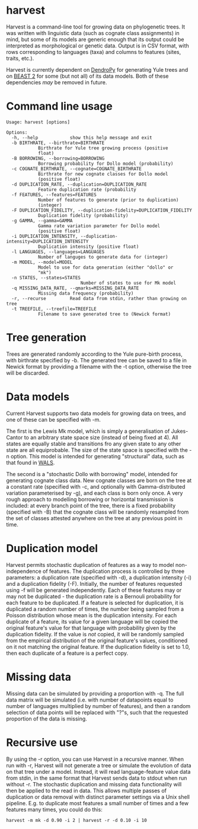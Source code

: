 # harvest

Harvest is a command-line tool for growing data on phylogenetic trees.  It was written with linguistic data (such as cognate class assignments) in mind, but some of its models are generic enough that its output could be interpreted as morphological or genetic data.  Output is in CSV format, with rows corresponding to languages (taxa) and columns to features (sites, traits, etc.).

Harvest is currently dependent on [DendroPy](https://pythonhosted.org/DendroPy/) for generating Yule trees and on [BEAST 2](http://beast2.org/) for some (but not all) of its data models.  Both of these dependencies *may* be removed in future.

# Command line usage

	Usage: harvest [options]

	Options:
	  -h, --help            show this help message and exit
	  -b BIRTHRATE, --birthrate=BIRTHRATE
				Birthrate for Yule tree growing process (positive
				float)
	  -B BORROWING, --borrowing=BORROWING
				Borrowing probability for Dollo model (probability)
	  -c COGNATE_BIRTHRATE, --cognate=COGNATE_BIRTHRATE
				Birthrate for new cognate classes for Dollo model
				(positive float)
	  -d DUPLICATION_RATE, --duplication=DUPLICATION_RATE
				Feature duplication rate (probability
	  -f FEATURES, --features=FEATURES
				Number of features to generate (prior to duplication)
				(integer)
	  -F DUPLICATION_FIDELITY, --duplication-fidelity=DUPLICATION_FIDELITY
				Duplication fidelity (probability)
	  -g GAMMA, --gamma=GAMMA
				Gamma rate variation parameter for Dollo model
				(positive float)
	  -i DUPLICATION_INTENSITY, --duplication-intensity=DUPLICATION_INTENSITY
				Duplication intensity (positive float)
	  -l LANGUAGES, --languages=LANGUAGES
				Number of languges to generate data for (integer)
	  -m MODEL, --model=MODEL
				Model to use for data generation (either "dollo" or
				"mk")
	  -n STATES, --states=STATES
            	                Number of states to use for Mk model
	  -q MISSING_DATA_RATE, --qmarks=MISSING_DATA_RATE
				Missing data frequency (probability)
	  -r, --recurse         Read data from stdin, rather than growing on tree
	  -t TREEFILE, --treefile=TREEFILE
				Filename to save generated tree to (Newick format)

# Tree generation

Trees are generated randomly according to the Yule pure-birth process, with birthrate specified by -b.  The generated tree can be saved to a file in Newick format by providing a filename with the -t option, otherwise the tree will be discarded.

# Data models

Current Harvest supports two data models for growing data on trees, and one of these can be specified with -m.

The first is the Lewis Mk model, which is simply a generalisation of Jukes-Cantor to an arbitrary state space size (instead of being fixed at 4).  All states are equally stable and transitions fro any given state to any other state are all equiprobable.  The size of the state space is specified with the -n option.  This model is intended for generating "structural" data, such as that found in [WALS](http://wals.info/).

The second is a "stochastic Dollo with borrowing" model, intended for generating cognate class data.  New cognate classes are born on the tree at a constant rate (specified with -c, and optionally with Gamma-distributed variation parameterised by -g), and each class is born only once.  A very rough approach to modelling borrowing or horizontal transmission is included: at every branch point of the tree, there is a fixed probability (specified with -B) that the cognate class will be randomly resampled from the set of classes attested anywhere on the tree at any previous point in time.

# Duplication model

Harvest permits stochastic duplication of features as a way to model non-independence of features.  The duplication process is controlled by three parameters: a duplication rate (specified with -d), a duplication intensity (-i) and a duplication fidelity (-F).  Initially, the number of features requested using -f will be generated independently.  Each of these features may or may not be duplicated - the duplication rate is a Bernouli probability for each feature to be duplicated.  If a feature is selected for duplication, it is duplicated a random number of times, the number being sampled from a Poisson distribution whose mean is the duplication intensity.  For each duplicate of a feature, its value for a given language will be copied the original feature's value for that language with probability given by the duplication fidelity.  If the value is *not* copied, it will be randomly sampled from the empirical distribution of the original feature's values, conditioned on it not matching the original feature.  If the duplication fidelity is set to 1.0, then each duplicate of a feature is a perfect copy.

# Missing data

Missing data can be simulated by providing a proportion with -q.  The full data matrix will be simulated (i.e. with number of datapoints equal to number of languages multiplied by number of features), and then a random selection of data points will be replaced with "?"s, such that the requested proportion of the data is missing.

# Recursive use

By using the -r option, you can use Harvest in a recursive manner.  When run with -r, Harvest will not generate a tree or simulate the evolution of data on that tree under a model.  Instead, it will read language-feature value data from stdin, in the same format that Harvest sends data to stdout when run without -r.  The stochastic duplication and missing data functionality will then be applied to the read in data.  This allows multiple passes of duplication or data removal with distinct parameter settings via a Unix shell pipeline.  E.g. to duplicate most features a small number of times and a few features many times, you could do this:

	harvest -m mk -d 0.90 -i 2 | harvest -r -d 0.10 -i 10
